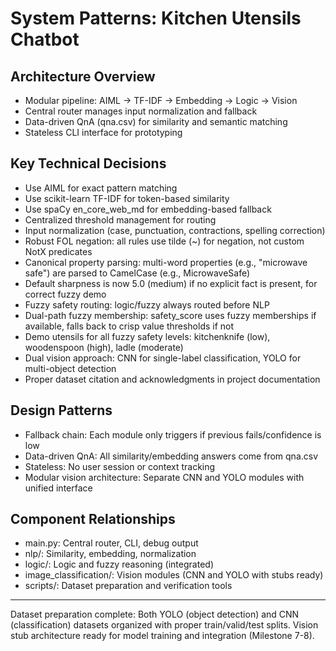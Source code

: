 # System Patterns: Kitchen Utensils Chatbot

## Architecture Overview
- Modular pipeline: AIML → TF-IDF → Embedding → Logic → Vision
- Central router manages input normalization and fallback
- Data-driven QnA (qna.csv) for similarity and semantic matching
- Stateless CLI interface for prototyping

## Key Technical Decisions
- Use AIML for exact pattern matching
- Use scikit-learn TF-IDF for token-based similarity
- Use spaCy en_core_web_md for embedding-based fallback
- Centralized threshold management for routing
- Input normalization (case, punctuation, contractions, spelling correction)
- Robust FOL negation: all rules use tilde (~) for negation, not custom NotX predicates
- Canonical property parsing: multi-word properties (e.g., "microwave safe") are parsed to CamelCase (e.g., MicrowaveSafe)
- Default sharpness is now 5.0 (medium) if no explicit fact is present, for correct fuzzy demo
- Fuzzy safety routing: logic/fuzzy always routed before NLP
- Dual-path fuzzy membership: safety_score uses fuzzy memberships if available, falls back to crisp value thresholds if not
- Demo utensils for all fuzzy safety levels: kitchenknife (low), woodenspoon (high), ladle (moderate)
- Dual vision approach: CNN for single-label classification, YOLO for multi-object detection
- Proper dataset citation and acknowledgments in project documentation

## Design Patterns
- Fallback chain: Each module only triggers if previous fails/confidence is low
- Data-driven QnA: All similarity/embedding answers come from qna.csv
- Stateless: No user session or context tracking
- Modular vision architecture: Separate CNN and YOLO modules with unified interface

## Component Relationships
- main.py: Central router, CLI, debug output
- nlp/: Similarity, embedding, normalization
- logic/: Logic and fuzzy reasoning (integrated)
- image_classification/: Vision modules (CNN and YOLO with stubs ready)
- scripts/: Dataset preparation and verification tools

---

Dataset preparation complete: Both YOLO (object detection) and CNN (classification) datasets organized with proper train/valid/test splits. Vision stub architecture ready for model training and integration (Milestone 7-8). 